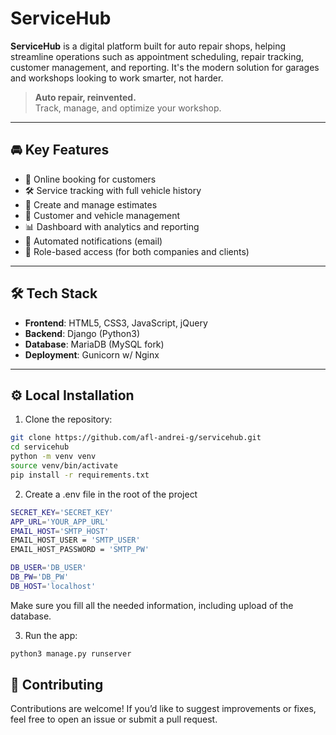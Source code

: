# ServiceHub

**ServiceHub** is a digital platform built for auto repair shops, helping streamline operations such as appointment scheduling, repair tracking, customer management, and reporting. It's the modern solution for garages and workshops looking to work smarter, not harder.
> **Auto repair, reinvented.**  
> Track, manage, and optimize your workshop.

---

## 🚘 Key Features

- 📅 Online booking for customers
- 🛠️ Service tracking with full vehicle history
- 🧾 Create and manage estimates
- 👥 Customer and vehicle management
- 📊 Dashboard with analytics and reporting
- 🔔 Automated notifications (email)
- 🔐 Role-based access (for both companies and clients)

---

## 🛠 Tech Stack

- **Frontend**: HTML5, CSS3, JavaScript, jQuery
- **Backend**: Django (Python3)
- **Database**: MariaDB (MySQL fork)
- **Deployment**: Gunicorn w/ Nginx

---

## ⚙️ Local Installation

1. Clone the repository:
```bash
git clone https://github.com/afl-andrei-g/servicehub.git
cd servicehub
python -m venv venv
source venv/bin/activate
pip install -r requirements.txt
```

2. Create a .env file in the root of the project
```bash
SECRET_KEY='SECRET_KEY'
APP_URL='YOUR_APP_URL'
EMAIL_HOST='SMTP_HOST'
EMAIL_HOST_USER = 'SMTP_USER'
EMAIL_HOST_PASSWORD = 'SMTP_PW'

DB_USER='DB_USER'
DB_PW='DB_PW'
DB_HOST='localhost'
```

Make sure you fill all the needed information, including upload of the database.

3. Run the app:
```bash
python3 manage.py runserver
```

## 🤝 Contributing
Contributions are welcome! If you’d like to suggest improvements or fixes, feel free to open an issue or submit a pull request.
